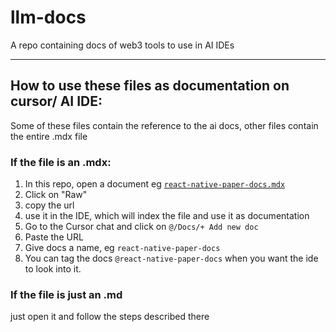 # llm-docs
A repo containing docs of web3 tools to use in AI IDEs

---
## How to use these files as documentation on cursor/ AI IDE:
Some of these files contain the reference to the ai docs, other files contain the entire .mdx file

### If the file is an .mdx:
1. In this repo, open a document eg [`react-native-paper-docs.mdx`](https://github.com/urbeETH/llm-docs/blob/main/react-native-paper-docs.mdx)
2. Click on "Raw"
3. copy the url
4. use it in the IDE, which will index the file and use it as documentation
5.  Go to the Cursor chat and click on `@/Docs/+ Add new doc`
6.  Paste the URL
7.  Give docs a name, eg `react-native-paper-docs`
8.  You can tag the docs `@react-native-paper-docs` when you want the ide to look into it.

### If the file is just an .md
just open it and follow the steps described there
